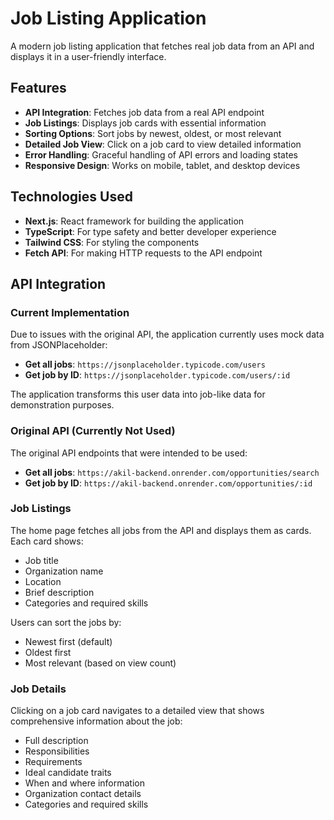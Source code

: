 # Job Listing Application

A modern job listing application that fetches real job data from an API and displays it in a user-friendly interface.

## Features

- **API Integration**: Fetches job data from a real API endpoint
- **Job Listings**: Displays job cards with essential information
- **Sorting Options**: Sort jobs by newest, oldest, or most relevant
- **Detailed Job View**: Click on a job card to view detailed information
- **Error Handling**: Graceful handling of API errors and loading states
- **Responsive Design**: Works on mobile, tablet, and desktop devices



## Technologies Used

- **Next.js**: React framework for building the application
- **TypeScript**: For type safety and better developer experience
- **Tailwind CSS**: For styling the components
- **Fetch API**: For making HTTP requests to the API endpoint

## API Integration

### Current Implementation

Due to issues with the original API, the application currently uses mock data from JSONPlaceholder:

- **Get all jobs**: `https://jsonplaceholder.typicode.com/users`
- **Get job by ID**: `https://jsonplaceholder.typicode.com/users/:id`

The application transforms this user data into job-like data for demonstration purposes.

### Original API (Currently Not Used)

The original API endpoints that were intended to be used:

- **Get all jobs**: `https://akil-backend.onrender.com/opportunities/search`
- **Get job by ID**: `https://akil-backend.onrender.com/opportunities/:id`


### Job Listings

The home page fetches all jobs from the API and displays them as cards. Each card shows:

- Job title
- Organization name
- Location
- Brief description
- Categories and required skills

Users can sort the jobs by:
- Newest first (default)
- Oldest first
- Most relevant (based on view count)

### Job Details

Clicking on a job card navigates to a detailed view that shows comprehensive information about the job:

- Full description
- Responsibilities
- Requirements
- Ideal candidate traits
- When and where information
- Organization contact details
- Categories and required skills

